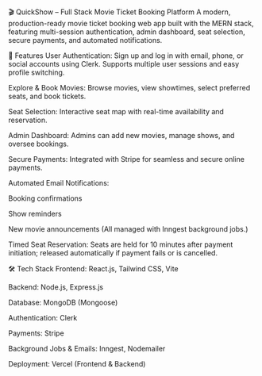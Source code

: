 🎬 QuickShow – Full Stack Movie Ticket Booking Platform
A modern, production-ready movie ticket booking web app built with the MERN stack, featuring multi-session authentication, admin dashboard, seat selection, secure payments, and automated notifications.

🚀 Features
User Authentication:
Sign up and log in with email, phone, or social accounts using Clerk. Supports multiple user sessions and easy profile switching.

Explore & Book Movies:
Browse movies, view showtimes, select preferred seats, and book tickets.

Seat Selection:
Interactive seat map with real-time availability and reservation.

Admin Dashboard:
Admins can add new movies, manage shows, and oversee bookings.

Secure Payments:
Integrated with Stripe for seamless and secure online payments.

Automated Email Notifications:

Booking confirmations

Show reminders

New movie announcements
(All managed with Inngest background jobs.)

Timed Seat Reservation:
Seats are held for 10 minutes after payment initiation; released automatically if payment fails or is cancelled.

🛠️ Tech Stack
Frontend: React.js, Tailwind CSS, Vite

Backend: Node.js, Express.js

Database: MongoDB (Mongoose)

Authentication: Clerk

Payments: Stripe

Background Jobs & Emails: Inngest, Nodemailer

Deployment: Vercel (Frontend & Backend)
